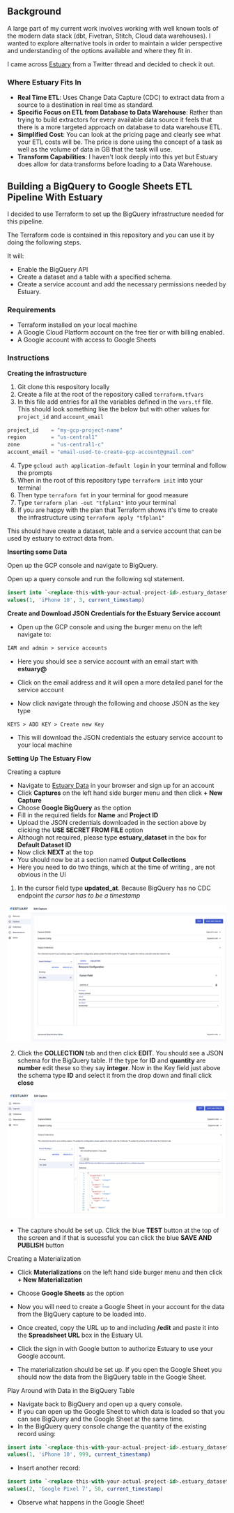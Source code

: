 ## Background

A large part of my current work involves working with well known tools of the modern data stack (dbt, Fivetran, Stitch, Cloud data warehouses). I wanted to explore alternative tools in order to maintain a wider perspective and understanding of the options available and where they fit in.

I came across [Estuary](https://estuary.dev/) from a Twitter thread and decided to check it out.

### Where Estuary Fits In

- **Real Time ETL**: Uses Change Data Capture (CDC) to extract data from a source to a destination in real time as standard. 
- **Specific Focus on ETL from Database to Data Warehouse**: Rather than trying to build extractors for every available data source it feels that there is a more targeted approach on database to data warehouse ETL.
- **Simplified Cost**: You can look at the pricing page and clearly see what your ETL costs will be. The price is done using the concept of a task as well as the volume of data in GB that the task will use.
- **Transform Capabilities**: I haven't look deeply into this yet but Estuary does allow for data transforms before loading to a Data Warehouse.

## Building a BigQuery to Google Sheets ETL Pipeline With Estuary

I decided to use Terraform to set up the BigQuery infrastructure needed for this pipeline.

The Terraform code is contained in this repository and you can use it by doing the following steps.

It will:

- Enable the BigQuery API
- Create a dataset and a table with a specified schema.
- Create a service account and add the necessary permissions needed by Estuary.

### Requirements

- Terraform installed on your local machine
- A Google Cloud Platform account on the free tier or with billing enabled.
- A Google account with access to Google Sheets

### Instructions

**Creating the infrastructure**

1. Git clone this respository locally
2. Create a file at the root of the repository called `terraform.tfvars`
3. In this file add entries for all the variables defined in the `vars.tf` file. This should look something like the below but with other values for `project_id` and `account_email`

```terraform
project_id    = "my-gcp-project-name"
region        = "us-central1"
zone          = "us-central1-c"
account_email = "email-used-to-create-gcp-account@gmail.com"
```
4. Type `gcloud auth application-default login` in your terminal and follow the prompts
5. When in the root of this repository type `terraform init` into your terminal
6. Then type `terraform fmt` in your terminal for good measure
7. Type `terraform plan -out "tfplan1"` into your terminal
8. If you are happy with the plan that Terraform shows it's time to create the infrastructure using `terraform apply "tfplan1"`

This should have create a dataset, table and a service account that can be used by estuary to extract data from.

**Inserting some Data**

Open up the GCP console and navigate to BigQuery. 

Open up a query console and run the following sql statement.

```sql
insert into `<replace-this-with-your-actual-project-id>.estuary_dataset.raw_data` (id, product, quantity, updated_at) 
values(1, 'iPhone 10', 3, current_timestamp)
```

**Create and Download JSON Credentials for the Estuary Service account**

- Open up the GCP console and using the burger menu on the left navigate to:

```txt
IAM and admin > service accounts
```
- Here you should see a service account with an email start with **estuary@**

- Click on the email address and it will open a more detailed panel for the service account

- Now click navigate through the following and choose JSON as the key type

```
KEYS > ADD KEY > Create new Key
```

- This will download the JSON credentials the estuary service account to your local machine

**Setting Up The Estuary Flow**

Creating a capture

- Navigate to [Estuary Data](https://estuary.dev/) in your browser and sign up for an account
- Click **Captures** on the left hand side burger menu and then click **+ New Capture**
- Choose **Google BigQuery** as the option
- Fill in the required fields for **Name** and **Project ID**
- Upload the JSON credentials downloaded in the section above by clicking the **USE SECRET FROM FILE** option
- Although not required, please type **estuary_dataset** in the box for **Default Dataset ID**
- Now click **NEXT** at the top
- You should now be at a section named **Output Collections**
- Here you need to do two things, which at the time of writing , are not obvious in the UI

1. In the cursor field type **updated_at**. Because BigQuery has no CDC endpoint *the cursor has to be a timestamp*

![Estuary BigQuery Cursor Field](./images/cursor_field.png)

2. Click the **COLLECTION** tab and then click **EDIT**. You should see a JSON schema for the BigQuery table. If the type for **ID** and **quantity** are **number** edit these so they say **integer**. Now in the Key field just above the schema type **ID** and select it from the drop down and finall click **close**

![Estuary BigQuery Key](./images/collection_key.png)

- The capture should be set up. Click the blue **TEST** button at the top of the screen and if that is sucessful you can click the blue **SAVE AND PUBLISH** button

Creating a Materialization

- Click **Materializations** on the left hand side burger menu and then click **+ New Materialization**
- Choose **Google Sheets** as the option
- Now you will need to create a Google Sheet in your account for the data from the BigQuery capture to be loaded into.
- Once created, copy the URL up to and including **/edit** and paste it into the **Spreadsheet URL** box in the Estuary UI.
- Click the sign in with Google button to authorize Estuary to use your Google account.

- The materialization should be set up. If you open the Google Sheet you should now the data from the BigQuery table in the Google Sheet.

Play Around with Data in the BigQuery Table

- Navigate back to BigQuery and open up a query console.
- If you can open up the Google Sheet to which data is loaded so that you can see BigQuery and the Google Sheet at the same time.
- In the BigQuery query console change the quantity of the existing record using:

```sql
insert into `<replace-this-with-your-actual-project-id>.estuary_dataset.raw_data` (id, product, quantity, updated_at) 
values(1, 'iPhone 10', 999, current_timestamp)
```

- Insert another record:

```sql
insert into `<replace-this-with-your-actual-project-id>.estuary_dataset.raw_data` (id, product, quantity, updated_at) 
values(2, 'Google Pixel 7', 50, current_timestamp)
```

- Observe what happens in the Google Sheet!
